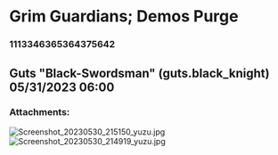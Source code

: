 # Grim Guardians; Demos Purge
### 1113346365364375642
## Guts "Black-Swordsman" (guts.black_knight) 05/31/2023 06:00 

> 
### Attachments: 
![Screenshot_20230530_215150_yuzu.jpg](https://yuzudiscordbackup.s3.us-west-2.amazonaws.com/files-media/1113346365364375642_Screenshot_20230530_215150_yuzu.jpg)
![Screenshot_20230530_214919_yuzu.jpg](https://yuzudiscordbackup.s3.us-west-2.amazonaws.com/files-media/1113346365364375642_Screenshot_20230530_214919_yuzu.jpg)


